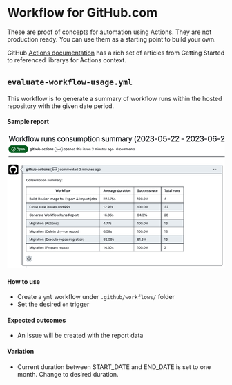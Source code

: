 # Workflow for GitHub.com

These are proof of concepts for automation using Actions. They are not production ready. You can use them as a starting point to build your own.

GitHub [Actions documentation](powerbi/README.md) has a rich set of articles from Getting Started to referenced librarys for Actions context.

## `evaluate-workflow-usage.yml`

This workflow is to generate a summary of workflow runs within the hosted repository with the given date period.

#### Sample report
![screenshot](assets/evaluate-workflow-usage-screenshot.png)

#### How to use
- Create a `yml` workflow under `.github/workflows/` folder
- Set the desired `on` trigger

#### Expected outcomes
- An Issue will be created with the report data


#### Variation
- Current duration between START_DATE and END_DATE is set to one month. Change to desired duration.